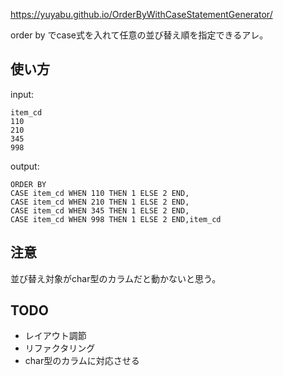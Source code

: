 https://yuyabu.github.io/OrderByWithCaseStatementGenerator/

order by でcase式を入れて任意の並び替え順を指定できるアレ。

## 使い方

input:

```
item_cd
110
210
345
998
```

output:

```
ORDER BY
CASE item_cd WHEN 110 THEN 1 ELSE 2 END,
CASE item_cd WHEN 210 THEN 1 ELSE 2 END,
CASE item_cd WHEN 345 THEN 1 ELSE 2 END,
CASE item_cd WHEN 998 THEN 1 ELSE 2 END,item_cd
```

## 注意
並び替え対象がchar型のカラムだと動かないと思う。

## TODO
 
 - レイアウト調節　
 - リファクタリング
 - char型のカラムに対応させる
